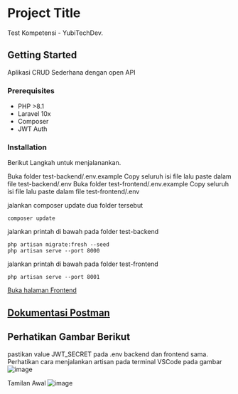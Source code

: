 # Project Title

Test Kompetensi - YubiTechDev.

## Getting Started

Aplikasi CRUD Sederhana dengan open API

### Prerequisites

- PHP >8.1
- Laravel 10x
- Composer
- JWT Auth

### Installation

Berikut Langkah untuk menjalanankan.

Buka folder test-backend/.env.example Copy seluruh isi file lalu paste dalam file test-backend/.env
Buka folder test-frontend/.env.example Copy seluruh isi file lalu paste dalam file test-frontend/.env

jalankan composer update dua folder tersebut

```
composer update
```

jalankan printah di bawah pada folder test-backend

```
php artisan migrate:fresh --seed
php artisan serve --port 8000
```

jalankan printah di bawah pada folder test-frontend

```
php artisan serve --port 8001
```

[Buka halaman Frontend](http://127.0.0.1:8001/auth/login)

## [Dokumentasi Postman](https://documenter.getpostman.com/view/15005997/2s9Xy2QY43)
## Perhatikan Gambar Berikut
pastikan value  JWT_SECRET pada .env backend dan frontend sama.
Perhatikan cara menjalankan artisan pada terminal VSCode pada gambar
![image](https://github.com/muhammadagiandi32/YubiTechDev-muhammad-agiandi/assets/59462709/0129cdd4-b114-41df-b581-d08d82492d65)

Tamilan Awal
![image](https://github.com/muhammadagiandi32/YubiTechDev-muhammad-agiandi/assets/59462709/6481d2ef-7256-4e5a-af04-8dece787d963)



